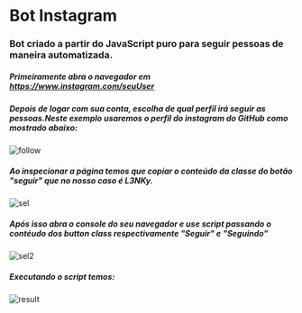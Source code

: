 # Bot Instagram
### Bot criado a partir do JavaScript puro para seguir pessoas de maneira automatizada.
##### Primeiramente abra o navegador em https://www.instagram.com/seuUser
##### Depois de logar com sua conta, escolha de qual perfil irá seguir as pessoas.Neste exemplo usaremos o perfil do instagram do GitHub como mostrado abaixo:
![follow](https://user-images.githubusercontent.com/40647391/80059640-d6e54580-8502-11ea-9c1b-bcabfc355fd4.png)




##### Ao inspecionar a página temos que copiar o conteúdo da classe do botão "seguir" que no nosso caso é L3NKy.
![sel](https://user-images.githubusercontent.com/40647391/80059472-76560880-8502-11ea-8a46-6faa6d79069c.png)

##### Após isso abra o console do seu navegador e use script passando o contéudo dos button class respectivamente "Seguir" e "Seguindo" 
![sel2](https://user-images.githubusercontent.com/40647391/80059901-8f12ee00-8503-11ea-8ef7-5fde62cca188.png)

##### Executando o script temos:
![result](https://user-images.githubusercontent.com/40647391/80060102-13fe0780-8504-11ea-893e-0c7d2bba8be6.png)
